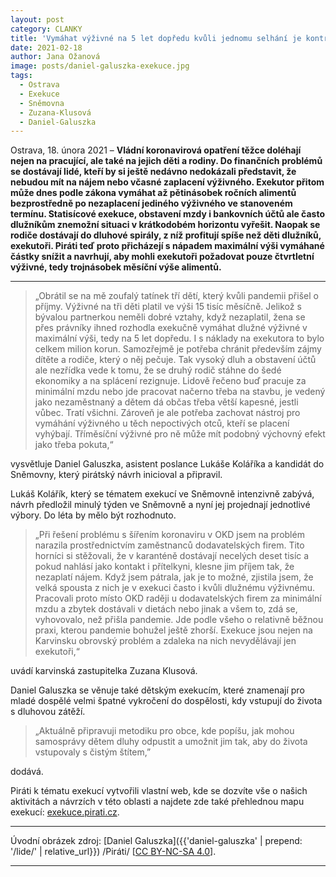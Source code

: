 ```yaml
---
layout: post
category: CLANKY
title: 'Vymáhat výživné na 5 let dopředu kvůli jednomu selhání je kontraproduktivní, Piráti navrhují čtvrt roku'
date: 2021-02-18
author: Jana Ožanová
image: posts/daniel-galuszka-exekuce.jpg
tags:
  - Ostrava
  - Exekuce
  - Sněmovna
  - Zuzana-Klusová
  - Daniel-Galuszka
---
```


Ostrava, 18. února 2021 – **Vládní koronavirová opatření těžce doléhají nejen na pracující, ale také na jejich děti a rodiny. Do finančních problémů se dostávají lidé, kteří by si ještě nedávno nedokázali představit, že nebudou mít na nájem nebo včasné zaplacení výživného. Exekutor přitom může dnes podle zákona vymáhat až pětinásobek ročních alimentů bezprostředně po nezaplacení jediného výživného ve stanoveném termínu. Statisícové exekuce, obstavení mzdy i bankovních účtů ale často dlužníkům znemožní situaci v krátkodobém horizontu vyřešit. Naopak se rodiče dostávají do dluhové spirály, z níž profitují spíše než děti dlužníků, exekutoři. Piráti teď proto přicházejí s nápadem maximální výši vymáhané částky snížit a navrhují, aby mohli exekutoři požadovat pouze čtvrtletní výživné, tedy trojnásobek měsíční výše alimentů.**

<hr />

> „Obrátil se na mě zoufalý tatínek tří dětí, který kvůli pandemii přišel o příjmy. Výživné na tři děti platil ve výši 15 tisíc měsíčně. Jelikož s bývalou partnerkou neměli dobré vztahy, když nezaplatil, žena se přes právníky ihned rozhodla exekučně vymáhat dlužné výživné v maximální výši, tedy na 5 let dopředu. I s náklady na exekutora to bylo celkem milion korun. Samozřejmě je potřeba chránit především zájmy dítěte a rodiče, který o něj pečuje. Tak vysoký dluh a obstavení účtů ale nezřídka vede k tomu, že se druhý rodič stáhne do šedé ekonomiky a na splácení rezignuje. Lidově řečeno buď pracuje za minimální mzdu nebo jde pracovat načerno třeba na stavbu, je vedený jako nezaměstnaný a dětem dá občas třeba větší kapesné, jestli vůbec. Tratí všichni. Zároveň je ale potřeba zachovat nástroj pro vymáhání výživného u těch nepoctivých otců, kteří se placení vyhýbají. Tříměsíční výživné pro ně může mít podobný výchovný efekt jako třeba pokuta,“

vysvětluje Daniel Galuszka, asistent poslance Lukáše Koláříka a kandidát do Sněmovny, který pirátský návrh inicioval a připravil.

Lukáš Kolářík, který se tématem exekucí ve Sněmovně intenzivně zabývá, návrh předložil minulý týden ve Sněmovně a nyní jej projednají jednotlivé výbory. Do léta by mělo být rozhodnuto.

> „Při řešení problému s šířením koronaviru v OKD jsem na problém narazila prostřednictvím zaměstnanců dodavatelských firem. Tito horníci si stěžovali, že v karanténě dostávají necelých deset tisíc a pokud nahlásí jako kontakt i přítelkyni, klesne jim příjem tak, že nezaplatí nájem. Když jsem pátrala, jak je to možné, zjistila jsem, že velká spousta z nich je v exekuci často i kvůli dlužnému výživnému. Pracovali proto místo OKD raději u dodavatelských firem za minimální mzdu a zbytek dostávali v dietách nebo jinak a všem to, zdá se, vyhovovalo, než přišla pandemie. Jde podle všeho o relativně běžnou praxi, kterou pandemie bohužel ještě zhorší. Exekuce jsou nejen na Karvinsku obrovský problém a zdaleka na nich nevydělávají jen exekutoři,“

uvádí karvinská zastupitelka Zuzana Klusová.

Daniel Galuszka se věnuje také dětským exekucím, které znamenají pro mladé dospělé velmi špatné vykročení do dospělosti, kdy vstupují do života s dluhovou zátěží.

> „Aktuálně připravuji metodiku pro obce, kde popíšu, jak mohou samosprávy dětem dluhy odpustit a umožnit jim tak, aby do života vstupovaly s čistým štítem,”

dodává.

Piráti k tématu exekucí vytvořili vlastní web, kde se dozvíte vše o našich aktivitách a návrzích v této oblasti a najdete zde také přehlednou mapu exekucí: [exekuce.pirati.cz](https://exekuce.pirati.cz "Exekuce - Lepší systém").

---

Úvodní obrázek zdroj: [Daniel Galuszka]({{'daniel-galuszka' | prepend: '/lide/' | relative_url}}) /Piráti/ \[[CC BY-NC-SA 4.0](https://creativecommons.org/licenses/by-nc-sa/4.0/deed.cs)\].

- - -
